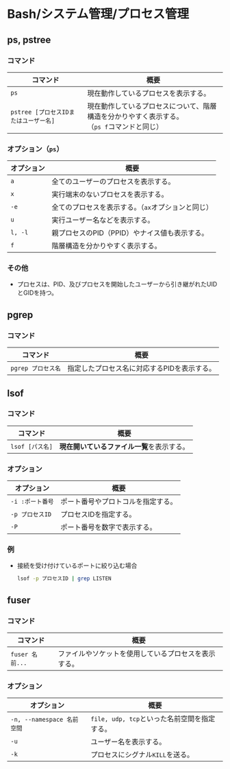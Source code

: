 # Bash/システム管理/プロセス管理

## ps, pstree

### コマンド

| コマンド                              | 概要                                                         |
| ------------------------------------- | ------------------------------------------------------------ |
| `ps`                                  | 現在動作しているプロセスを表示する。                         |
| `pstree [プロセスIDまたはユーザー名]` | 現在動作しているプロセスについて、階層構造を分かりやすく表示する。<br />（`ps f`コマンドと同じ） |

### オプション（`ps`）

| オプション | 概要                                               |
| ---------- | -------------------------------------------------- |
| `a`        | 全てのユーザーのプロセスを表示する。               |
| `x`        | 実行端末のないプロセスを表示する。                 |
| `-e`       | 全てのプロセスを表示する。（`ax`オプションと同じ） |
| `u`        | 実行ユーザー名などを表示する。                     |
| `l, -l`    | 親プロセスのPID（PPID）やナイス値も表示する。      |
| `f`        | 階層構造を分かりやすく表示する。                   |

### その他

- プロセスは、PID、及びプロセスを開始したユーザーから引き継がれたUIDとGIDを持つ。

## pgrep

### コマンド

| コマンド           | 概要                                        |
| ------------------ | ------------------------------------------- |
| `pgrep プロセス名` | 指定したプロセス名に対応するPIDを表示する。 |

## lsof

### コマンド

| コマンド        | 概要                                       |
| --------------- | ------------------------------------------ |
| `lsof [パス名]` | **現在開いているファイル一覧**を表示する。 |

### オプション

| オプション       | 概要                               |
| ---------------- | ---------------------------------- |
| `-i :ポート番号` | ポート番号やプロトコルを指定する。 |
| `-p プロセスID`  | プロセスIDを指定する。             |
| `-P`             | ポート番号を数字で表示する。       |

### 例

- 接続を受け付けているポートに絞り込む場合

  ```bash
  lsof -p プロセスID | grep LISTEN
  ```

## fuser

### コマンド

| コマンド        | 概要                                                 |
| --------------- | ---------------------------------------------------- |
| `fuser 名前...` | ファイルやソケットを使用しているプロセスを表示する。 |

### オプション

| オプション                 | 概要                                         |
| -------------------------- | -------------------------------------------- |
| `-n, --namespace 名前空間` | `file, udp, tcp`といった名前空間を指定する。 |
| `-u`                       | ユーザー名を表示する。                       |
| `-k`                       | プロセスにシグナル`KILL`を送る。             |
